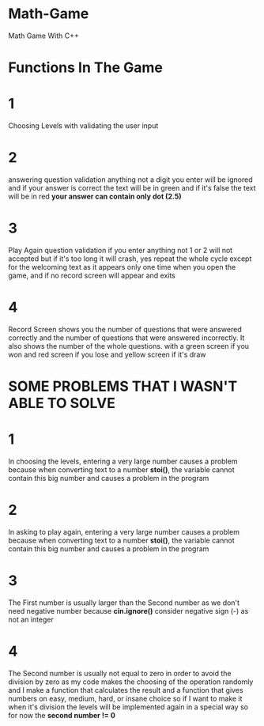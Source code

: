 # Math-Game
Math Game With C++ 
# **Functions In The Game**
# 1 
Choosing Levels with validating the user input 
# 2 
answering question validation anything not a digit you enter will be ignored and if your answer is correct the text will be in green and if it's false the text will be in red **your answer can contain only dot (2.5)**
# 3
Play Again question validation if you enter anything not 1 or 2 will not accepted but if it's too long it will crash, yes repeat the whole cycle except for the welcoming text as it appears only one time when you open the game, and if no record screen will appear and exits
# 4 
Record Screen shows you the number of questions that were answered correctly and the number of questions that were answered incorrectly. It also shows the number of the whole questions.
with a green screen if you won and red screen if you lose and yellow screen if it's draw
# SOME PROBLEMS THAT I WASN'T ABLE TO SOLVE
# 1
In choosing the levels, entering a very large number causes a problem because when converting text to a number **stoi()**, the variable cannot contain this big number and causes a problem in the program
# 2
In asking to play again, entering a very large number causes a problem because when converting text to a number **stoi()**, the variable cannot contain this big number and causes a problem in the program
# 3
The First number is usually larger than the Second number as we don't need negative number because **cin.ignore()** consider negative sign (-) as not an integer 
# 4 
The Second number is usually not equal to zero in order to avoid the division by zero as my code makes the choosing of the operation randomly and I make a function that calculates the result and a function that gives numbers on easy, medium, hard, or insane choice so if I want to make it when it's division the levels will be implemented again in a special way so for now the **second number != 0**
